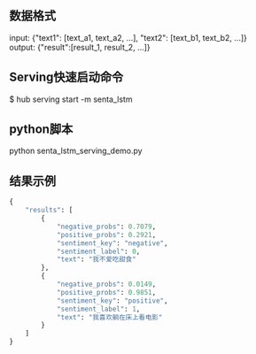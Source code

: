 ## 数据格式  
input: {"text1": [text_a1, text_a2, ...], "text2": [text_b1, text_b2, ...]}  
output: {"result":[result_1, result_2, ...]}  

## Serving快速启动命令  
$ hub serving start -m senta_lstm  

## python脚本  
python senta_lstm_serving_demo.py  

## 结果示例  
```python
{  
    "results": [  
        {  
            "negative_probs": 0.7079,  
            "positive_probs": 0.2921,  
            "sentiment_key": "negative",  
            "sentiment_label": 0,  
            "text": "我不爱吃甜食"  
        },  
        {  
            "negative_probs": 0.0149,  
            "positive_probs": 0.9851,  
            "sentiment_key": "positive",  
            "sentiment_label": 1,  
            "text": "我喜欢躺在床上看电影"  
        }  
    ]  
}  
```
